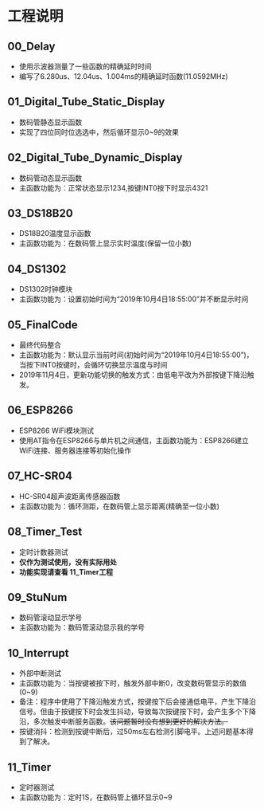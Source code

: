 # 工程说明

## 00_Delay 
- 使用示波器测量了一些函数的精确延时时间
- 编写了6.280us、12.04us、1.004ms的精确延时函数(11.0592MHz)

## 01_Digital_Tube_Static_Display
- 数码管静态显示函数
- 实现了四位同时位选选中，然后循环显示0~9的效果

## 02_Digital_Tube_Dynamic_Display
- 数码管动态显示函数
- 主函数功能为：正常状态显示1234,按键INT0按下时显示4321

## 03_DS18B20
- DS18B20温度显示函数
- 主函数功能为：在数码管上显示实时温度(保留一位小数)

## 04_DS1302
- DS1302时钟模块
- 主函数功能为：设置初始时间为“2019年10月4日18:55:00”并不断显示时间

## 05_FinalCode
- 最终代码整合
- 主函数功能为：默认显示当前时间(初始时间为“2019年10月4日18:55:00”)，当按下INT0按键时，会循环切换显示温度与时间
- 2019年11月4日，更新功能切换的触发方式：由低电平改为外部按键下降沿触发。

## 06_ESP8266
- ESP8266 WiFi模块测试
- 使用AT指令在ESP8266与单片机之间通信，主函数功能为：ESP8266建立WiFi连接、服务器连接等初始化操作

## 07_HC-SR04
- HC-SR04超声波距离传感器函数
- 主函数功能为：循环测距，在数码管上显示距离(精确至一位小数)

## 08_Timer_Test
- 定时计数器测试
- **仅作为测试使用，没有实际用处**
- **功能实现请查看 11_Timer工程**

## 09_StuNum
- 数码管滚动显示学号
- 主函数功能为：数码管滚动显示我的学号

## 10_Interrupt
- 外部中断测试
- 主函数功能为：当按键被按下时，触发外部中断0，改变数码管显示的数值(0~9)
- 备注：程序中使用了下降沿触发方式，按键按下后会接通低电平，产生下降沿信号。但由于按键按下时会发生抖动，导致每次按键按下时，会产生多个下降沿，多次触发中断服务函数。~~该问题暂时没有想到更好的解决方法。~~
- 按键消抖：检测到按键中断后，过50ms左右检测引脚电平。上述问题基本得到了解决。

## 11_Timer
- 定时器测试
- 主函数功能为：定时1S，在数码管上循环显示0~9


